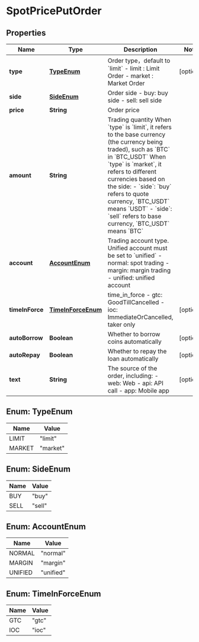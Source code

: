 
# SpotPricePutOrder

## Properties

Name | Type | Description | Notes
------------ | ------------- | ------------- | -------------
**type** | [**TypeEnum**](#TypeEnum) | Order type，default to &#x60;limit&#x60;  - limit : Limit Order - market : Market Order |  [optional]
**side** | [**SideEnum**](#SideEnum) | Order side  - buy: buy side - sell: sell side | 
**price** | **String** | Order price | 
**amount** | **String** | Trading quantity When &#x60;type&#x60; is &#x60;limit&#x60;, it refers to the base currency (the currency being traded), such as &#x60;BTC&#x60; in &#x60;BTC_USDT&#x60; When &#x60;type&#x60; is &#x60;market&#x60;, it refers to different currencies based on the side: - &#x60;side&#x60;: &#x60;buy&#x60; refers to quote currency, &#x60;BTC_USDT&#x60; means &#x60;USDT&#x60; - &#x60;side&#x60;: &#x60;sell&#x60; refers to base currency, &#x60;BTC_USDT&#x60; means &#x60;BTC&#x60; | 
**account** | [**AccountEnum**](#AccountEnum) | Trading account type. Unified account must be set to &#x60;unified&#x60;  - normal: spot trading - margin: margin trading - unified: unified account  | 
**timeInForce** | [**TimeInForceEnum**](#TimeInForceEnum) | time_in_force  - gtc: GoodTillCancelled - ioc: ImmediateOrCancelled, taker only  |  [optional]
**autoBorrow** | **Boolean** | Whether to borrow coins automatically |  [optional]
**autoRepay** | **Boolean** | Whether to repay the loan automatically |  [optional]
**text** | **String** | The source of the order, including: - web: Web - api: API call - app: Mobile app |  [optional]

## Enum: TypeEnum

Name | Value
---- | -----
LIMIT | &quot;limit&quot;
MARKET | &quot;market&quot;

## Enum: SideEnum

Name | Value
---- | -----
BUY | &quot;buy&quot;
SELL | &quot;sell&quot;

## Enum: AccountEnum

Name | Value
---- | -----
NORMAL | &quot;normal&quot;
MARGIN | &quot;margin&quot;
UNIFIED | &quot;unified&quot;

## Enum: TimeInForceEnum

Name | Value
---- | -----
GTC | &quot;gtc&quot;
IOC | &quot;ioc&quot;


